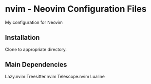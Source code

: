 # nvim - Neovim Configuration Files
My configuration for Neovim

## Installation
Clone to appropriate directory.

## Main Dependencies
Lazy.nvim
Treesitter.nvim
Telescope.nvim
Lualine

